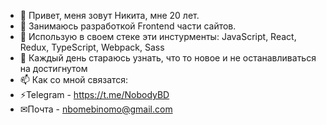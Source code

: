 - 👋 Привет, меня зовут Никита, мне 20 лет.
- 👀 Занимаюсь разработкой Frontend части сайтов.
- 🌱 Использую в своем стеке эти инстурменты: JavaScript, React, Redux, TypeScript, Webpack, Sass
- 💞️ Каждый день стараюсь узнать, что то новое и не останавливаться на достигнутом
- 📫 Как со мной связатся: 
- ⚡Telegram - https://t.me/NobodyBD
- ✉Почта - nbomebinomo@gmail.com

<!---
Typachil/Typachil is a ✨ special ✨ repository because its `README.md` (this file) appears on your GitHub profile.
You can click the Preview link to take a look at your changes.
--->
